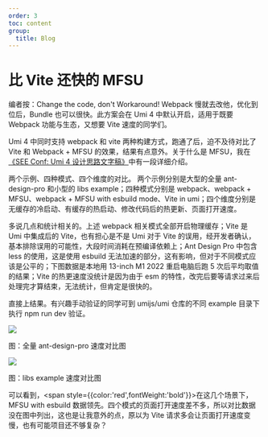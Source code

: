```yaml
---
order: 3
toc: content
group:
  title: Blog
---
```


# 比 Vite 还快的 MFSU

<p style={{ color: 'blue' }}>
  编者按：Change the code, don't Workaround! Webpack
  慢就去改他，优化到位后，Bundle 也可以很快。此方案会在 Umi 4
  中默认开启，适用于既要 Webpack 功能与生态，又想要 Vite 速度的同学们。
</p>

Umi 4 中同时支持 webpack 和 vite 两种构建方式，跑通了后，迫不及待对比了 Vite 和 Webpack + MFSU 的效果，结果有点意外。关于什么是 MFSU，我在[《SEE Conf: Umi 4 设计思路文字稿》](https://mp.weixin.qq.com/s?__biz=MjM5NDgyODI4MQ%3D%3D&mid=2247484533&idx=1&sn=9b15a67b88ebc95476fce1798eb49146)中有一段详细介绍。

<p>
  <span style={{ color: 'red', fontWeight: 'bold' }}>
    两个示例、四种模式、四个维度的对比。
  </span>
  两个示例分别是大型的全量 ant-design-pro 和小型的 libs example；四种模式分别是 webpack、webpack
  + MFSU、webpack + MFSU with esbuild mode、Vite in umi；四个维度分别是无缓存的冷启动、有缓存的热启动、修改代码后的热更新、页面打开速度。
</p>

多说几点和统计相关的。上述 webpack 相关模式全部开启物理缓存；Vite 是 Umi 中集成后的 Vite，也有担心是不是 Umi 对于 Vite 的误用，经开发者确认，基本排除误用的可能性，大段时间消耗在预编译依赖上；Ant Design Pro 中包含 less 的使用，这是使用 esbuild 无法加速的部分，这有影响，但对于不同模式应该是公平的；下图数据是本地用 13-inch M1 2022 重启电脑后跑 5 次后平均取值的结果；Vite 的热更速度没统计是因为由于 esm 的特性，改完后要等请求过来后处理完才算结束，无法统计，但肯定是很快的。

直接上结果。有兴趣手动验证的同学可到 umijs/umi 仓库的不同 example 目录下执行 npm run dev 验证。

![](https://img.alicdn.com/imgextra/i4/O1CN01Gz9AA81szqy3BbRfK_!!6000000005838-2-tps-2150-1084.png)

<p style={{ color: 'gray', marginTop: 0, textAlign: 'center' }}>
  图：全量 ant-design-pro 速度对比图
</p>

![](https://img.alicdn.com/imgextra/i1/O1CN01HNfH7l23L3SRjJUka_!!6000000007238-2-tps-2058-1078.png)

<p style={{ color: 'gray', marginTop: 0, textAlign: 'center' }}>
  图：libs example 速度对比图
</p>

可以看到，<span style={{color:'red',fontWeight:'bold'}}>在这几个场景下，MFSU with esbuild 数据领先。</span>四个模式的页面打开速度差不多，所以对比数据没在图中列出，这也是让我意外的点，原以为 Vite 请求多会让页面打开速度变慢，也有可能项目还不够复杂？
